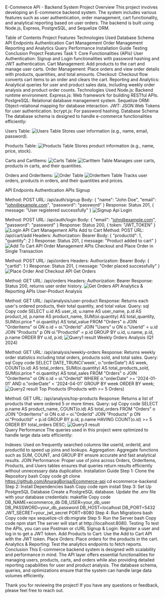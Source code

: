 E-Commerce API - Backend System
Project Overview
This project involves developing an E-commerce backend system. The system includes various features such as user authentication, order management, cart functionality, and analytical reporting based on user orders. The backend is built using Node.js, Express, PostgreSQL, and Sequelize ORM.

Table of Contents
Project Features
Technologies Used
Database Schema
API Endpoints
Authentication
Cart Management
Order Management
Reporting and Analytics
Query Performance
Installation Guide
Testing
Conclusion
Project Features
Task 1: Core Functionalities (APIs)
User Authentication:
Signup and Login functionalities with password hashing and JWT authentication.
Cart Management:
Add products to the cart and manage user carts.
Order Management:
Place orders and view order details with products, quantities, and total amounts.
Checkout:
Checkout flow converts cart items to an order and clears the cart.
Reporting and Analytics:
Analytical queries for user and product sales data, including weekly order analysis and product order counts.
Technologies Used
Node.js: Backend runtime environment.
Express.js: Web framework for building RESTful APIs.
PostgreSQL: Relational database management system.
Sequelize ORM: Object-relational mapping for database interaction.
JWT: JSON Web Tokens for user authentication.
bcrypt.js: For password hashing.
Database Schema
The database schema is designed to handle e-commerce functionalities efficiently:

Users Table:
![Users Table](./screenshots/usersTablecrop.png)
Stores user information (e.g., name, email, password).

Products Table:
![Products Table](./screenshots/ProductsTablecrop.png) 
Stores product information (e.g., name, price, stock).

Carts and CartItems:
![Carts Table](./screenshots/CartsTablecrop.png)
![CartItem Table](./screenshots/CartItemTablecrop.png)
Manages user carts, products in carts, and their quantities.

Orders and OrderItems:
![Order Table](./screenshots/OrdersTablecrop.png)
![OrderItem Table](./screenshots/OrderItemTablecrop.png) 
Tracks user orders, products in orders, and their quantities and prices.

API Endpoints
Authentication APIs
Signup

Method: POST
URL: /api/auth/signup
Body: { "name": "John Doe", "email": "john@example.com", "password": "password" }
Response: Status 201, { message: "User registered successfully" }
![Signup Api](./screenshots/ecommerce-siginUp.png)
Login

Method: POST
URL: /api/auth/login
Body: { "email": "john@example.com", "password": "password" }
Response: Status 200, { token: "JWT_TOKEN" }
![Login API](./screenshots/ecommerce-login.png)
Cart Management APIs
Add to Cart
Method: POST
URL: /api/cart/add
Headers: Authorization: Bearer <token>
Body: { "productId": 1, "quantity": 2 }
Response: Status 201, { message: "Product added to cart" }
![Add To Cart API](./screenshots/addtocartApi.png)
Order Management APIs
Checkout and Place Order in Single Transaction

Method: POST
URL: /api/orders
Headers: Authorization: Bearer <token>
Body: { "cartId": 1 }
Response: Status 201, { message: "Order placed successfully" }
![Place Order And Checkout API](./screenshots/checkout-Api.png)
Get Orders

Method: GET
URL: /api/orders
Headers: Authorization: Bearer <token>
Response: Status 200, returns user order history.
![Get Orders API](./screenshots/getOrders.png)
Analytics & Reporting APIs
User-Product Analysis

Method: GET
URL: /api/analysis/user-product
Response: Returns each user's ordered products, their total quantity, and total value.
Query:
sql
Copy code
SELECT 
    u.id AS user_id, 
    u.name AS user_name,
    p.id AS product_id, 
    p.name AS product_name,
    SUM(oi.quantity) AS total_quantity,
    SUM(oi.price * oi.quantity) AS total_value
FROM 
    "Orders" o
JOIN 
    "OrderItems" oi ON o.id = oi."OrderId"
JOIN 
    "Users" u ON o."UserId" = u.id
JOIN 
    "Products" p ON oi."ProductId" = p.id
GROUP BY 
    u.id, u.name, p.id, p.name
ORDER BY 
    u.id, p.id;
![Query1 result](./screenshots/Query1.png)
Weekly Orders Analysis (Q1 2024)

Method: GET
URL: /api/analysis/weekly-orders
Response: Returns weekly order statistics including total orders, products sold, and total sales.
Query:
sql
Copy code
SELECT 
    DATE_TRUNC('week', o."orderDate") AS week,
    COUNT(o.id) AS total_orders,
    SUM(oi.quantity) AS total_products_sold,
    SUM(oi.price * oi.quantity) AS total_sales
FROM 
    "Orders" o
JOIN 
    "OrderItems" oi ON o.id = oi."OrderId"
WHERE 
    o."orderDate" >= '2024-01-01' 
    AND o."orderDate" < '2024-04-01'
GROUP BY 
    week
ORDER BY 
    week;
![Query2 result](./screenshots/Query2.png) 
Top Products (Products with >= 5 Orders)

Method: GET
URL: /api/analysis/top-products
Response: Returns a list of products that were ordered 5 or more times.
Query:
sql
Copy code
SELECT 
    p.name AS product_name,
    COUNT(o.id) AS total_orders
FROM 
    "Orders" o
JOIN 
    "OrderItems" oi ON o.id = oi."OrderId"
JOIN 
    "Products" p ON oi."ProductId" = p.id
GROUP BY 
    p.id, p.name
HAVING 
    COUNT(o.id) >= 5
ORDER BY 
    total_orders DESC;
![Query3 result](./screenshots/Query.png)   
Query Performance
The queries used in this project were optimized to handle large data sets efficiently:

Indexes: Used on frequently searched columns like userId, orderId, and productId to speed up joins and lookups.
Aggregation: Aggregate functions such as SUM, COUNT, and GROUP BY ensure accurate and fast analytical results.
JOIN Performance: Proper use of joins across Orders, OrderItems, Products, and Users tables ensures that queries return results efficiently without unnecessary data duplication.
Installation Guide
Step 1: Clone the Repository
bash
Copy code
git clone https://github.com/AnuragBorisa/Ecommerce-api
cd ecommerce-backend
Step 2: Install Dependencies
bash
Copy code
npm install
Step 3: Set Up PostgreSQL Database
Create a PostgreSQL database.
Update the .env file with your database credentials:
makefile
Copy code
DB_NAME=ecommerce_db
DB_USER=your_db_user
DB_PASSWORD=your_db_password
DB_HOST=localhost
DB_PORT=5432
JWT_SECRET=your_jwt_secret
PORT=8080
Step 4: Run Migrations
bash
Copy code
npx sequelize-cli db:migrate
Step 5: Run the Server
bash
Copy code
npm start
The server will start at http://localhost:8080.
Testing
To test the APIs, you can use Postman or cURL
Signup & Login: Register a user and log in to get a JWT token.
Add Products to Cart: Use the Add to Cart API with the JWT token.
Place Orders: Place orders for the products in the cart.
Analytics & Reporting: Test the analytics endpoints to fetch reports.
Conclusion
This E-commerce backend system is designed with scalability and performance in mind. The API layer offers essential functionalities for managing users, products, carts, and orders while also providing detailed reporting capabilities for user and product analysis. The database schema, queries, and optimizations ensure that the system can handle large data volumes efficiently.

Thank you for reviewing the project! If you have any questions or feedback, please feel free to reach out.